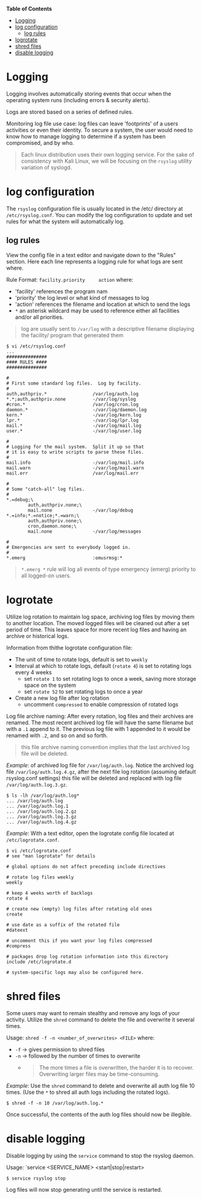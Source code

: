 **Table of Contents**
- [Logging](#logging)
- [log configuration](#log-configuration)
  - [log rules](#log-rules)
- [logrotate](#logrotate)
- [shred files](#shred-files)
- [disable logging](#disable-logging)


# Logging
Logging involves automatically storing events that occur when the operating system runs (including errors & security alerts).

Logs are stored based on a series of defined rules.

Monitoring log file use case: log files can leave 'footprints' of a users activities or even their identity. To secure a system, the user would need to know how to manage logging to determine if a system has been compromised, and by who.

> Each linux distribution uses their own logging service. For the sake of consistency with Kali Linux, we will be focusing on the `rsyslog` utility variation of syslogd. 

# log configuration
The `rsyslog` configuration file is usually located in the /etc/ directory at `/etc/rsyslog.conf`. 
You can modify the log configuration to update and set rules for what the system will automatically log.


## log rules
View the config file in a text editor and navigate down to the "Rules" section.
Here each line represents a logging rule for what logs are sent where.

Rule Format: `facility.priority     action` where:
- 'facility' references the program nam
- 'priority' the log level or what kind of messages to log
- 'action' references the filename and location at which to send the logs
- `*` an asterisk wildcard may be used to reference either all facilities and/or all priorities.

> log are usually sent to `/var/log` with a descriptive filename displaying the facility/ program that generated them

```shell
$ vi /etc/rsyslog.conf
...
###############
#### RULES ####
###############

#
# First some standard log files.  Log by facility.
#
auth,authpriv.*                 /var/log/auth.log
*.*;auth,authpriv.none          -/var/log/syslog
#cron.*                         /var/log/cron.log
daemon.*                        -/var/log/daemon.log
kern.*                          -/var/log/kern.log
lpr.*                           -/var/log/lpr.log
mail.*                          -/var/log/mail.log
user.*                          -/var/log/user.log

#
# Logging for the mail system.  Split it up so that
# it is easy to write scripts to parse these files.
#
mail.info                       -/var/log/mail.info
mail.warn                       -/var/log/mail.warn
mail.err                        /var/log/mail.err

#
# Some "catch-all" log files.
#
*.=debug;\
        auth,authpriv.none;\
        mail.none               -/var/log/debug
*.=info;*.=notice;*.=warn;\
        auth,authpriv.none;\
        cron,daemon.none;\
        mail.none               -/var/log/messages

#
# Emergencies are sent to everybody logged in.
#
*.emerg                         :omusrmsg:*
```

> `*.emerg *` rule will log all events of type emergency (emerg) priority to all logged-on users.

# logrotate
Utilize log rotation to maintain log space, archiving log files by moving them to another location. The moved logged files will be cleaned out after a set period of time. This leaves space for more recent log files and having an archive or historical logs.

Information from thithe logrotate configuration file:
- The unit of time to rotate logs, default is set to `weekly`
- Interval at which to rotate logs, default (`rotate 4`) is set to rotating logs every 4 weeks
  - set `rotate 1` to set rotating logs to once a week, saving more storage space on the system
  - set `rotate 52` to set rotating logs to once a year
- Create a new log file after log rotation
  - uncomment `compressed` to enable compression of rotated logs

Log file archive naming:
After every rotation, log files and their archives are renamed. The most recent archived log file will have the same filename but with a `.1` append to it. The previous log file with 1 appended to it would be renamed with `.2`, and so on and so forth.
> this file archive naming convention implies that the last archived log file will be deleted.

*Example*: of archived log file for `/var/log/auth.log`. Notice the archived log file `/var/log/auth.log.4.gz`, after the next file log rotation (assuming default rsyslog.conf settings) this file will be deleted and replaced with log file `/var/log/auth.log.3.gz`.
```shell
$ ls -lh /var/log/auth.log* 
... /var/log/auth.log
... /var/log/auth.log.1
... /var/log/auth.log.2.gz
... /var/log/auth.log.3.gz
... /var/log/auth.log.4.gz
```

*Example*: With a text editor, open the logrotate config file located at `/etc/logrotate.conf`.
```shell
$ vi /etc/logrotate.conf
# see "man logrotate" for details

# global options do not affect preceding include directives

# rotate log files weekly
weekly

# keep 4 weeks worth of backlogs
rotate 4

# create new (empty) log files after rotating old ones
create

# use date as a suffix of the rotated file
#dateext

# uncomment this if you want your log files compressed
#compress

# packages drop log rotation information into this directory
include /etc/logrotate.d

# system-specific logs may also be configured here.
```

# shred files
Some users may want to remain stealthy and remove any logs of your activity. Utilize the `shred` command to delete the file and overwrite it several times. 

Usage: `shred -f -n <number_of_overwrites> <FILE>` where: 
- `-f` -> gives permission to shred files
- `-n` -> followed by the number of times to overwrite
  - > The more times a file is overwritten, the harder it is to recover. Overwriting larger files may be time-consuming.

*Example*: Use the `shred` command to delete and overwrite all auth log file 10 times. (Use the `*` to shred all auth logs including the rotated logs).
```shell
$ shred -f -n 10 /var/log/auth.log.*
```
Once successful, the contents of the auth log files should now be illegible.

# disable logging
Disable logging by using the `service` command to stop the rsyslog daemon.

Usage: `service <SERVICE_NAME> <start|stop|restart>

```shell
$ service rsyslog stop
```
Log files will now stop generating until the service is restarted.